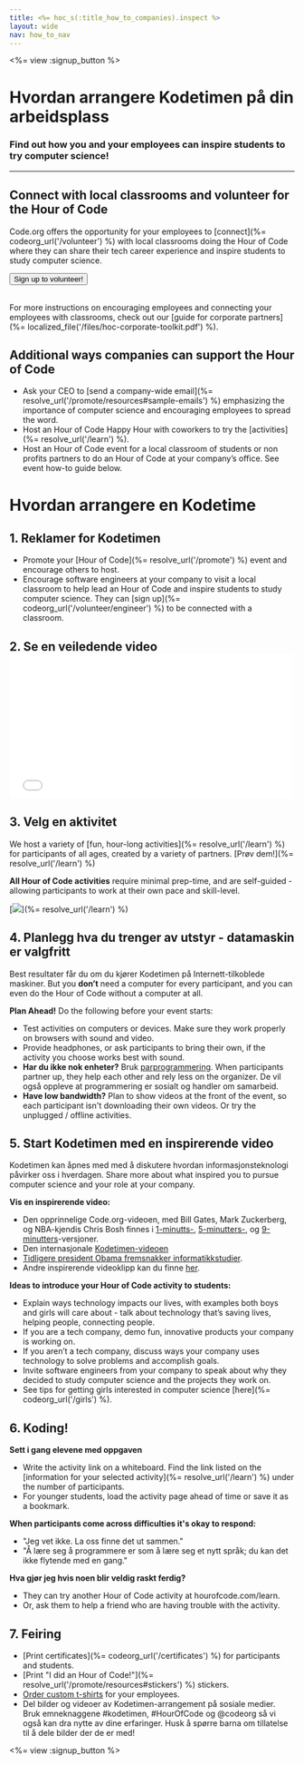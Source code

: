 ```yaml
---
title: <%= hoc_s(:title_how_to_companies).inspect %>
layout: wide
nav: how_to_nav
---
```

<%= view :signup_button %>

# Hvordan arrangere Kodetimen på din arbeidsplass

### Find out how you and your employees can inspire students to try computer science!

* * *

## Connect with local classrooms and volunteer for the Hour of Code

Code.org offers the opportunity for your employees to [connect](%= codeorg_url('/volunteer') %) with local classrooms doing the Hour of Code where they can share their tech career experience and inspire students to study computer science.

<button>Sign up to volunteer!</button> <br /> <br /></p> 

For more instructions on encouraging employees and connecting your employees with classrooms, check out our [guide for corporate partners](%= localized_file('/files/hoc-corporate-toolkit.pdf') %).

## Additional ways companies can support the Hour of Code

- Ask your CEO to [send a company-wide email](%= resolve_url('/promote/resources#sample-emails') %) emphasizing the importance of computer science and encouraging employees to spread the word.
- Host an Hour of Code Happy Hour with coworkers to try the [activities](%= resolve_url('/learn') %).
- Host an Hour of Code event for a local classroom of students or non profits partners to do an Hour of Code at your company’s office. See event how-to guide below.

# Hvordan arrangere en Kodetime

## 1. Reklamer for Kodetimen

- Promote your [Hour of Code](%= resolve_url('/promote') %) event and encourage others to host.
- Encourage software engineers at your company to visit a local classroom to help lead an Hour of Code and inspire students to study computer science. They can [sign up](%= codeorg_url('/volunteer/engineer') %) to be connected with a classroom.

## 2. Se en veiledende video <iframe width="500" height="255" src="//www.youtube.com/embed/SrnvvWDm73k" frameborder="0" allowfullscreen mark="crwd-mark"></iframe> 

## 3. Velg en aktivitet

We host a variety of [fun, hour-long activities](%= resolve_url('/learn') %) for participants of all ages, created by a variety of partners. [Prøv dem!](%= resolve_url('/learn') %)

**All Hour of Code activities** require minimal prep-time, and are self-guided - allowing participants to work at their own pace and skill-level.

[![](/images/fit-700/tutorials.png)](%= resolve_url('/learn') %)

## 4. Planlegg hva du trenger av utstyr - datamaskin er valgfritt

Best resultater får du om du kjører Kodetimen på Internett-tilkoblede maskiner. But you **don’t** need a computer for every participant, and you can even do the Hour of Code without a computer at all.

**Plan Ahead!** Do the following before your event starts:

- Test activities on computers or devices. Make sure they work properly on browsers with sound and video.
- Provide headphones, or ask participants to bring their own, if the activity you choose works best with sound.
- **Har du ikke nok enheter?** Bruk [parprogrammering](https://www.youtube.com/watch?v=vgkahOzFH2Q). When participants partner up, they help each other and rely less on the organizer. De vil også oppleve at programmering er sosialt og handler om samarbeid.
- **Have low bandwidth?** Plan to show videos at the front of the event, so each participant isn't downloading their own videos. Or try the unplugged / offline activities.

## 5. Start Kodetimen med en inspirerende video

Kodetimen kan åpnes med med å diskutere hvordan informasjonsteknologi påvirker oss i hverdagen. Share more about what inspired you to pursue computer science and your role at your company.

**Vis en inspirerende video:**

- Den opprinnelige Code.org-videoen, med Bill Gates, Mark Zuckerberg, og NBA-kjendis Chris Bosh finnes i [1-minutts-](https://www.youtube.com/watch?v=qYZF6oIZtfc), [5-minutters-](https://www.youtube.com/watch?v=nKIu9yen5nc), og [9-minutters](https://www.youtube.com/watch?v=dU1xS07N-FA)-versjoner.
- Den internasjonale [Kodetimen-videoen](https://www.youtube.com/watch?v=KsOIlDT145A)
- [Tidligere president Obama fremsnakker informatikkstudier](https://www.youtube.com/watch?v=6XvmhE1J9PY).
- Andre inspirerende videoklipp kan du finne [her](https://www.youtube.com/playlist?list=PLzdnOPI1iJNfpD8i4Sx7U0y2MccnrNZuP).

**Ideas to introduce your Hour of Code activity to students:**

- Explain ways technology impacts our lives, with examples both boys and girls will care about - talk about technology that’s saving lives, helping people, connecting people.
- If you are a tech company, demo fun, innovative products your company is working on.
- If you aren’t a tech company, discuss ways your company uses technology to solve problems and accomplish goals.
- Invite software engineers from your company to speak about why they decided to study computer science and the projects they work on.
- See tips for getting girls interested in computer science [here](%= codeorg_url('/girls') %).

## 6. Koding!

**Sett i gang elevene med oppgaven**

- Write the activity link on a whiteboard. Find the link listed on the [information for your selected activity](%= resolve_url('/learn') %) under the number of participants.
- For younger students, load the activity page ahead of time or save it as a bookmark.

**When participants come across difficulties it's okay to respond:**

- "Jeg vet ikke. La oss finne det ut sammen."
- "Å lære seg å programmere er som å lære seg et nytt språk; du kan det ikke flytende med en gang."

**Hva gjør jeg hvis noen blir veldig raskt ferdig?**

- They can try another Hour of Code activity at hourofcode.com/learn.
- Or, ask them to help a friend who are having trouble with the activity.

## 7. Feiring

- [Print certificates](%= codeorg_url('/certificates') %) for participants and students.
- [Print "I did an Hour of Code!"](%= resolve_url('/promote/resources#stickers') %) stickers.
- [Order custom t-shirts](http://blog.code.org/post/132608499493/hour-of-code-shirts-and-more) for your employees.
- Del bilder og videoer av Kodetimen-arrangement på sosiale medier. Bruk emneknaggene #kodetimen, #HourOfCode og @codeorg så vi også kan dra nytte av dine erfaringer. Husk å spørre barna om tillatelse til å dele bilder der de er med!

<%= view :signup_button %>